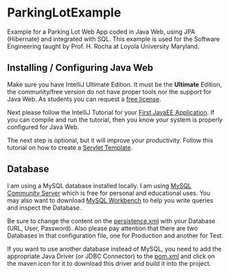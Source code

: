 # ParkingLotExample

Example for a Parking Lot Web App coded in Java Web, using JPA (Hibernate) and integrated with SQL. This example is used for the Software Engineering taught by Prof. H. Rocha at Loyola University Maryland.

## Installing / Configuring Java Web

Make sure you have IntelliJ Ultimate Edition. It must be the **Ultimate** Edition, the community/free version do not have proper tools nor the support for Java Web. As students you can request a [free license](https://www.jetbrains.com/community/education/#students).

Next please follow the IntelliJ Tutorial for your [First JavaEE Application](https://www.jetbrains.com/help/idea/creating-and-running-your-first-java-ee-application.html). If you can compile and run the tutorial, then you know your system is properly configured for Java Web.

The next step is optional, but it will improve your productivity. Follow this tutorial on how to create a [Servlet Template](https://www.jetbrains.com/help/idea/creating-and-configuring-web-application-elements.html). 

## Database

I am using a MySQL database installed locally. I am using [MySQL Community Server](https://dev.mysql.com/downloads/mysql/) which is free for personal and educational uses. You may also want to download [MySQL Workbench](https://dev.mysql.com/downloads/workbench/) to help you write queries and inspect the Database.

Be sure to change the content on the [persistence.xml](src/main/resources/META-INF/persistence.xml) with your Database (URL, User, Password). Also please pay attention that there are two Databases in that configuration file, one for Production and another for Test.

If you want to use another database instead of MySQL, you need to add the appropriate Java Driver (or JDBC Connector) to the [pom.xml](pom.xml) and click on the maven icon for it to download this driver and build it into the project. 




